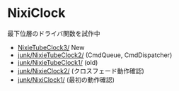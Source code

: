 # NixiClock

最下位層のドライバ関数を試作中

* [NixieTubeClock3/](NixieTubeClock3/) New
* [junk/NixieTubeClock2/](NixieTubeClock2/) (CmdQueue, CmdDispatcher)
* [junk/NixieTubeClock1/](NixieTubeClock1/) (old)
* [junk/NixieClock2/](NixieClock2/) (クロスフェード動作確認)
* [junk/NixiClock1/](NixiClock1/) (最初の動作確認)
